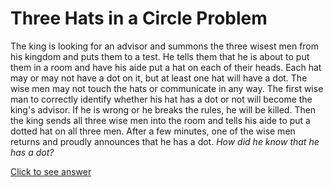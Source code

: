 # Three Hats in a Circle Problem

The king is looking for an advisor and summons the three wisest men from his 
kingdom and puts them to a test. He tells them that he is about to put them in 
a room and have his aide put a hat on each of their heads. Each hat may or may 
not have a dot on it, but at least one hat will have a dot. The wise men may 
not touch the hats or communicate in any way. The first wise man to correctly 
identify whether his hat has a dot or not will become the king's advisor. If he 
is wrong or he breaks the rules, he will be killed. Then the king sends all 
three wise men into the room and tells his aide to put a dotted hat on all 
three men. After a few minutes, one of the wise men returns and proudly 
announces that he has a dot. *How did he know that he has a dot?*

[Click to see answer](../answers/three_hats_in_circle_answer.md)
